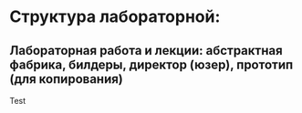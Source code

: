 # Структура лабораторной:

## Лабораторная работа и лекции: абстрактная фабрика, билдеры, директор (юзер), прототип (для копирования)

Test